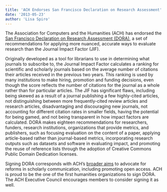 ```yaml
---
title: 'ACH Endorses San Francisco Declaration on Research Assessment'
date: '2013-05-23'
author: 'Lisa Spiro'
---
```

The Association for Computers and the Humanities (ACH) has endorsed the [San Francisco Declaration on Research Assessment (DORA)](http://am.ascb.org/dora/), a set of recommendations for applying more nuanced, accurate ways to evaluate research than the Journal Impact Factor (JIF).  

Originally developed as a tool for librarians to use in determining what journals to subscribe to, the Journal Impact Factor calculates a ranking for scientific and scholarly journals based on the average number of citations their articles received in the previous two years. This ranking is used by many institutions to make hiring, promotion and funding decisions, even though the score reflects the number of citations for the journal as a whole rather than for particular articles. The JIF has significant flaws, including being skewed as a result of a journal publishing a few highly-cited articles, not distinguishing between more frequently-cited review articles and research articles, disadvantaging and discouraging new journals, not accounting for different citation rates in smaller fields, having the potential for being gamed, and not being transparent in how impact factors are calculated. DORA makes eighteen recommendations for researchers, funders, research institutions, organizations that provide metrics, and publishers, such as focusing evaluation on the content of a paper, applying article-based rather than journal-based metrics, incorporating research outputs such as datasets and software in evaluating impact, and promoting the reuse of reference lists through the adoption of Creative Commons Public Domain Dedication licenses.

Signing DORA corresponds with ACH’s [broader aims](/activities/advocacy) to advocate for reforms in scholarly communication, including promoting open access. ACH is proud to be the one of the first humanities organizations to sign DORA. The ACH Executive Council encourages members to consider signing it as well.